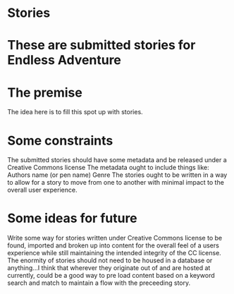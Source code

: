 Stories
=======

These are submitted stories for Endless Adventure
=================================================

The premise
===========
The idea here is to fill this spot up with stories.

Some constraints
================
The submitted stories should have some metadata and be released under a Creative Commons license
The metadata ought to include things like:
  Authors name (or pen name)
  Genre
The stories ought to be written in a way to allow for a story to move from one to another with minimal impact to the overall user experience.

Some ideas for future
=====================
Write some way for stories written under Creative Commons license to be found, imported and broken up into content for the overall feel of a users experience while still maintaining the intended integrity of the CC license.
The enormity of stories should not need to be housed in a database or anything...I think that wherever they originate out of and are hosted at currently, could be a good way to pre load content based on a keyword search and match to maintain a flow with the preceeding story.